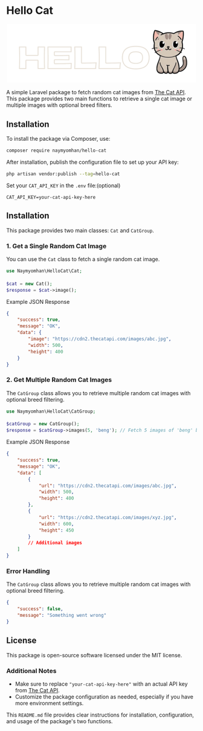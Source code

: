 
# Hello Cat

<p align="center">
  <img src="resources/hello-cat.png" alt="Hello Cat Logo" width="500"/>
</p>


A simple Laravel package to fetch random cat images from [The Cat API](https://thecatapi.com/). This package provides two main functions to retrieve a single cat image or multiple images with optional breed filters.

  

## Installation

To install the package via Composer, use:

```bash
composer require naymyomhan/hello-cat
```

After installation, publish the configuration file to set up your API key:

```bash
php artisan vendor:publish --tag=hello-cat
```


Set your `CAT_API_KEY` in the `.env` file:(optional)

```
CAT_API_KEY=your-cat-api-key-here
```

## Installation

This package provides two main classes: `Cat` and `CatGroup`.

### 1. Get a Single Random Cat Image

You can use the `Cat` class to fetch a single random cat image.

```php
use Naymyomhan\HelloCat\Cat;

$cat = new Cat(); 
$response = $cat->image();
```

Example JSON Response
```json
{
    "success": true,
    "message": "OK",
    "data": {
        "image": "https://cdn2.thecatapi.com/images/abc.jpg",
        "width": 500,
        "height": 400
    }
}
```

### 2. Get Multiple Random Cat Images
The `CatGroup` class allows you to retrieve multiple random cat images with optional breed filtering.
```php
use Naymyomhan\HelloCat\CatGroup;

$catGroup = new CatGroup();
$response = $catGroup->images(5, 'beng'); // Fetch 5 images of 'beng' breed
```

Example JSON Response

```json
{
    "success": true,
    "message": "OK",
    "data": [
        {
            "url": "https://cdn2.thecatapi.com/images/abc.jpg",
            "width": 500,
            "height": 400
        },
        {
            "url": "https://cdn2.thecatapi.com/images/xyz.jpg",
            "width": 600,
            "height": 450
        }
        // Additional images
    ]
}
```

    

### Error Handling
The `CatGroup` class allows you to retrieve multiple random cat images with optional breed filtering.
```json   
{
    "success": false,
    "message": "Something went wrong"
}
```
## License

This package is open-source software licensed under the MIT license.


### Additional Notes

- Make sure to replace `"your-cat-api-key-here"` with an actual API key from [The Cat API](https://thecatapi.com/).
- Customize the package configuration as needed, especially if you have more environment settings.

This `README.md` file provides clear instructions for installation, configuration, and usage of the package's two functions.
